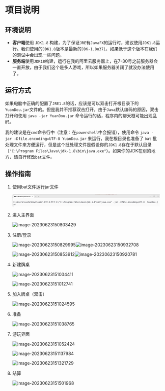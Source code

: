 # 项目说明

## 环境说明

+ **客户端**使用 `JDK1.8` 构建，为了保证`JRE`有`JavaFX`的运行时，建议使用`JDK1.8`运行。我们使用的`JDK1.8`版本是最新的`JDK-1.8u371`，如果低于这个版本在我们的测试中会出现一些问题。
+ **服务端**使用`JDK18`构建，运行在我的阿里云服务器上，在7-30号之前服务器会一直开放，由于我们这个是多人游戏，所以如果服务器关闭了就没办法使用了。

## 运行方式

如果电脑中正确的配置了`JRE1.8`的话，应该是可以双击打开根目录下的 `YuanDou.jar`文件的。但是我并不推荐双击打开，由于`Java`默认编码的原因，双击打开和使用 `java -jar YuanDou.jar` 命令运行的话，程序内的聊天框可能出现乱码。

我的建议是在`cmd`命令行中（注意：在`powershell`中会报错），使用命令 `java -jar -Dfile.encoding=UTF-8 YuanDou.jar` 来运行，我在根目录也准备了 `bat` 批处理文件来方便运行，但是这个批处理文件是假设你的`JDK1.8`存在于默认目录（`"C:\Program Files\Java\jdk-1.8\bin\java.exe"`）。如果你的JDK在别的地方，请自行修改`bat`文件。

## 操作指南

1. 使用bat文件运行jar文件

    ![image-20230623150748801](doc/项目说明/image-20230623150748801.png)

2. 进入主界面

    ![image-20230623150803429](项目说明/image-20230623150803429.png)

3. 注册/登录

    ![image-20230623150829995](项目说明/image-20230623150829995.png)![image-20230623150932708](项目说明/image-20230623150932708.png)

    

    ![image-20230623150853912](项目说明/image-20230623150853912.png)![image-20230623150920781](项目说明/image-20230623150920781.png)

    

4. 新建牌桌

    ![image-20230623151004411](项目说明/image-20230623151004411.png)

    ![image-20230623151012741](项目说明/image-20230623151012741.png)

5. 加入牌桌（双击）

    ![image-20230623151024595](项目说明/image-20230623151024595.png)

6. 准备

    ![image-20230623151038765](项目说明/image-20230623151038765.png)

7. 游玩界面

    ![image-20230623151052424](项目说明/image-20230623151052424.png)

    ![image-20230623151137984](项目说明/image-20230623151137984.png)

    ![image-20230623151321729](项目说明/image-20230623151321729.png)

8. 结算

    ![image-20230623151501968](项目说明/image-20230623151501968.png)

    
